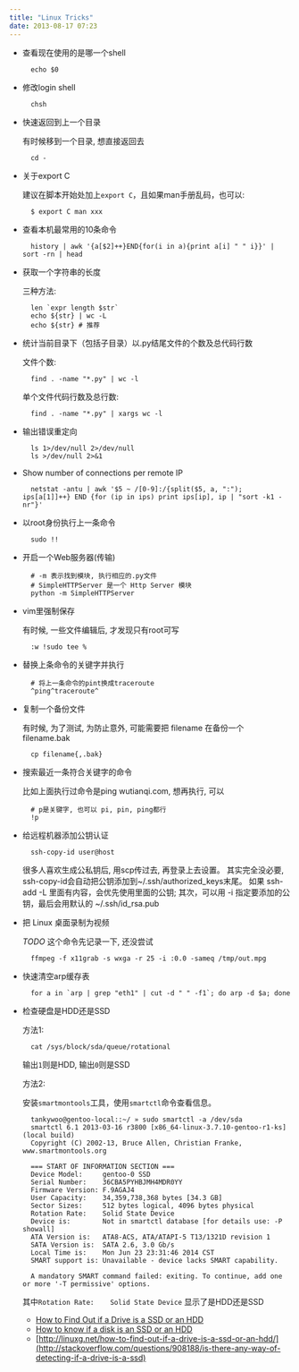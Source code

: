 ```yaml
---
title: "Linux Tricks"
date: 2013-08-17 07:23
---
```



* 查看现在使用的是哪一个shell  

		echo $0

* 修改login shell  

		chsh

* 快速返回到上一个目录

	有时候移到一个目录, 想直接返回去

		cd -

* 关于export C  

	建议在脚本开始处加上`export C`，且如果man手册乱码，也可以:

		$ export C man xxx

* 查看本机最常用的10条命令  

		history | awk '{a[$2]++}END{for(i in a){print a[i] " " i}}' | sort -rn | head


* 获取一个字符串的长度  

	三种方法:

		len `expr length $str`
		echo ${str} | wc -L
		echo ${str} # 推荐


* 统计当前目录下（包括子目录）以.py结尾文件的个数及总代码行数  

	文件个数: 
	
		find . -name "*.py" | wc -l

	单个文件代码行数及总行数: 

		find . -name "*.py" | xargs wc -l


* 输出错误重定向  

		ls 1>/dev/null 2>/dev/null
		ls >/dev/null 2>&1


* Show number of connections per remote IP  

		netstat -antu | awk '$5 ~ /[0-9]:/{split($5, a, ":"); ips[a[1]]++} END {for (ip in ips) print ips[ip], ip | "sort -k1 -nr"}'


* 以root身份执行上一条命令  

		sudo !!


* 开启一个Web服务器(传输)  

		# -m 表示找到模块, 执行相应的.py文件
		# SimpleHTTPServer 是一个 Http Server 模块
		python -m SimpleHTTPServer


* vim里强制保存  

	有时候, 一些文件编辑后, 才发现只有root可写

		:w !sudo tee %


* 替换上条命令的关键字并执行  

		# 将上一条命令的pint换成traceroute
		^ping^traceroute^


* 复制一个备份文件  

	有时候, 为了测试, 为防止意外, 可能需要把 filename 在备份一个 filename.bak

		cp filename{,.bak}


* 搜索最近一条符合关键字的命令  

	比如上面执行过命令是ping wutianqi.com, 想再执行, 可以

		# p是关键字, 也可以 pi, pin, ping都行
		!p


* 给远程机器添加公钥认证

		ssh-copy-id user@host

	很多人喜欢生成公私钥后, 用scp传过去, 再登录上去设置。
	其实完全没必要, ssh-copy-id会自动把公钥添加到~/.ssh/authorized_keys末尾。
	如果 ssh-add -L 里面有内容，会优先使用里面的公钥; 其次，可以用 -i 指定要添加的公钥，最后会用默认的 ~/.ssh/id_rsa.pub


* 把 Linux 桌面录制为视频  

	*TODO* 这个命令先记录一下, 还没尝试

		ffmpeg -f x11grab -s wxga -r 25 -i :0.0 -sameq /tmp/out.mpg


* 快速清空arp缓存表

		for a in `arp | grep "eth1" | cut -d " " -f1`; do arp -d $a; done

* 检查硬盘是HDD还是SSD

	方法1:

		cat /sys/block/sda/queue/rotational

	输出`1`则是HDD, 输出`0`则是SSD

	方法2:

	安装`smartmontools`工具，使用`smartctl`命令查看信息。

		tankywoo@gentoo-local::~/ » sudo smartctl -a /dev/sda
		smartctl 6.1 2013-03-16 r3800 [x86_64-linux-3.7.10-gentoo-r1-ks] (local build)
		Copyright (C) 2002-13, Bruce Allen, Christian Franke, www.smartmontools.org

		=== START OF INFORMATION SECTION ===
		Device Model:     gentoo-0 SSD
		Serial Number:    36CBA5PYHBJMH4MDR0YY
		Firmware Version: F.9AGAJ4
		User Capacity:    34,359,738,368 bytes [34.3 GB]
		Sector Sizes:     512 bytes logical, 4096 bytes physical
		Rotation Rate:    Solid State Device
		Device is:        Not in smartctl database [for details use: -P showall]
		ATA Version is:   ATA8-ACS, ATA/ATAPI-5 T13/1321D revision 1
		SATA Version is:  SATA 2.6, 3.0 Gb/s
		Local Time is:    Mon Jun 23 23:31:46 2014 CST
		SMART support is: Unavailable - device lacks SMART capability.

		A mandatory SMART command failed: exiting. To continue, add one or more '-T permissive' options.

	其中`Rotation Rate:    Solid State Device` 显示了是HDD还是SSD

	+ [How to Find Out if a Drive is a SSD or an HDD](http://linuxg.net/how-to-find-out-if-a-drive-is-a-ssd-or-an-hdd/)
	+ [How to know if a disk is an SSD or an HDD](http://stackoverflow.com/questions/908188/is-there-any-way-of-detecting-if-a-drive-is-a-ssd)
	+ [http://linuxg.net/how-to-find-out-if-a-drive-is-a-ssd-or-an-hdd/](http://stackoverflow.com/questions/908188/is-there-any-way-of-detecting-if-a-drive-is-a-ssd)
